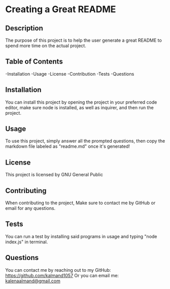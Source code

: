 # Creating a Great README
  ## Description
  The purpose of this project is to help the user generate a great README to spend more time on the actual project.
  ## Table of Contents
  -Installation
  -Usage
  -License
  -Contribution
  -Tests
  -Questions
  ## Installation
  You can install this project by opening the project in your preferred code editor, make sure node is installed, as well as inquirer, and then run the project.
  ## Usage
  To use this project, simply answer all the prompted questions, then copy the markdown file labeled as "readme.md" once it's generated!
  ## License
  This project is licensed by GNU General Public
  ## Contributing
  When contributing to the project, Make sure to contact me by GitHub or email for any questions.
  ## Tests
  You can run a test by installing said programs in usage and typing "node index.js" in terminal.
  ## Questions
  You can contact me by reaching out to my GitHub: https://github.com/kalmand1057
  Or you can email me: kalenaalmand@gmail.com
